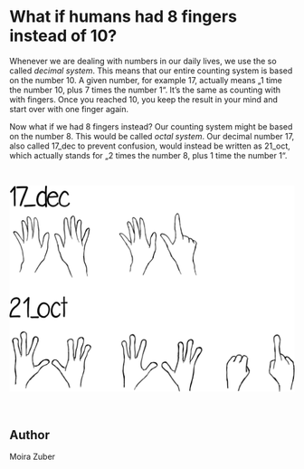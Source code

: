 <!-- BEGIN TITLE -->
# What if humans had 8 fingers instead of 10?
<!-- END TITLE -->

<!-- BEGIN BODY -->
Whenever we are dealing with numbers in our daily lives, we use the so called *decimal system*. This means that our entire counting system is based on the number 10. A given number, for example 17, actually means „1 time the number 10, plus 7 times the number 1“. It’s the same as counting with with fingers. Once you reached 10, you keep the result in your mind and start over with one finger again. 

Now what if we had 8 fingers instead? Our counting system might be based on the number 8. This would be called *octal system*. Our decimal number 17, also called 17_dec to prevent confusion, would instead be written as 21_oct, which actually stands for „2 times the number 8, plus 1 time the number 1“. 
<!-- END BODY -->


<br/>

![Counting Systems](../images/image-124-counting-systems.svg)

<br/>


## Author
<!-- BEGIN AUTHOR -->
Moira Zuber
<!-- END AUTHOR -->
